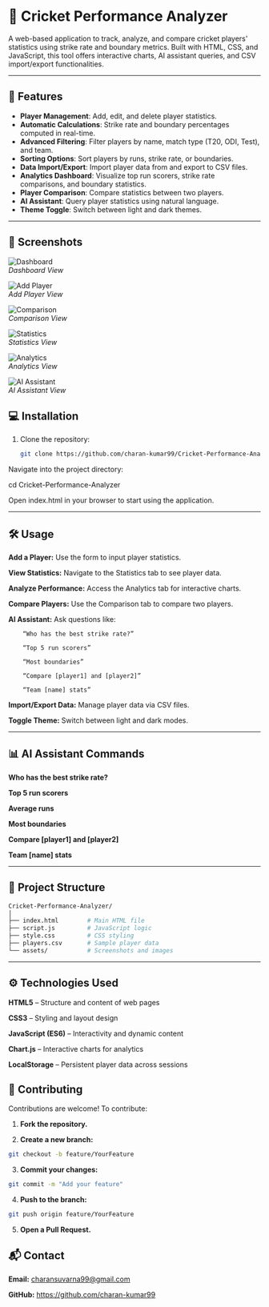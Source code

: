 # 🏏 Cricket Performance Analyzer

A web-based application to track, analyze, and compare cricket players' statistics using strike rate and boundary metrics. Built with HTML, CSS, and JavaScript, this tool offers interactive charts, AI assistant queries, and CSV import/export functionalities.

---

## 🚀 Features

- **Player Management**: Add, edit, and delete player statistics.
- **Automatic Calculations**: Strike rate and boundary percentages computed in real-time.
- **Advanced Filtering**: Filter players by name, match type (T20, ODI, Test), and team.
- **Sorting Options**: Sort players by runs, strike rate, or boundaries.
- **Data Import/Export**: Import player data from and export to CSV files.
- **Analytics Dashboard**: Visualize top run scorers, strike rate comparisons, and boundary statistics.
- **Player Comparison**: Compare statistics between two players.
- **AI Assistant**: Query player statistics using natural language.
- **Theme Toggle**: Switch between light and dark themes.

---

## 📸 Screenshots

![Dashboard](assets/dashboard_view.png)  
*Dashboard View*

![Add Player](assets/add_player_view.png)  
*Add Player View*

![Comparison](assets/comparison_view.png)  
*Comparison View*

![Statistics](assets/statistics_view.png)  
*Statistics View*

![Analytics](assets/analytics_view.png)  
*Analytics View*

![AI Assistant](assets/ai_assistant_view.png)  
*AI Assistant View*


## 💻 Installation

1. Clone the repository:

   ```bash
   git clone https://github.com/charan-kumar99/Cricket-Performance-Analyzer.git


Navigate into the project directory:

cd Cricket-Performance-Analyzer

Open index.html in your browser to start using the application.

---

## 🛠 Usage

**Add a Player:** Use the form to input player statistics.

**View Statistics:** Navigate to the Statistics tab to see player data.

**Analyze Performance:** Access the Analytics tab for interactive charts.

**Compare Players:** Use the Comparison tab to compare two players.

**AI Assistant:** Ask questions like:

        “Who has the best strike rate?”

        “Top 5 run scorers”

        “Most boundaries”

        “Compare [player1] and [player2]”

        “Team [name] stats”

**Import/Export Data:** Manage player data via CSV files.

**Toggle Theme:** Switch between light and dark modes.

---

## 📊 AI Assistant Commands

**Who has the best strike rate?**

**Top 5 run scorers**

**Average runs**

**Most boundaries**

**Compare [player1] and [player2]**

**Team [name] stats**

---

## 📂 Project Structure
```bash
Cricket-Performance-Analyzer/
│
├── index.html        # Main HTML file
├── script.js         # JavaScript logic
├── style.css         # CSS styling
├── players.csv       # Sample player data
└── assets/           # Screenshots and images
```
---

## ⚙️ Technologies Used

**HTML5** – Structure and content of web pages

**CSS3** – Styling and layout design

**JavaScript (ES6)** – Interactivity and dynamic content

**Chart.js** – Interactive charts for analytics

**LocalStorage** – Persistent player data across sessions


## 🔗 Contributing

Contributions are welcome! To contribute:

1. **Fork the repository.**

2. **Create a new branch:**
```bash
git checkout -b feature/YourFeature
```

3. **Commit your changes:**
```bash
git commit -m "Add your feature"
```

4. **Push to the branch:**
```bash
git push origin feature/YourFeature
```

5. **Open a Pull Request.**


## 📬 Contact

**Email:** charansuvarna99@gmail.com

**GitHub:** https://github.com/charan-kumar99